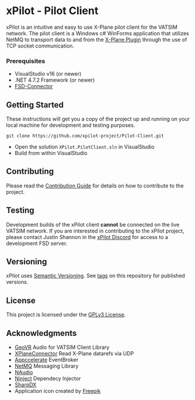 # xPilot - Pilot Client

xPilot is an intuitive and easy to use X-Plane pilot client for the VATSIM network. The pilot client is a Windows c# WinForms application that utilizes NetMQ to transport data to and from the [X-Plane Plugin](https://github.com/xpilot-project/Plugin) through the use of TCP socket communication.

### Prerequisites 

* VisualStudio v16 (or newer)
* .NET 4.7.2 Framework (or newer)
* [FSD-Connector](https://github.com/xpilot-project/FSD-Connector)

## Getting Started

These instructions will get you a copy of the project up and running on your local machine for development and testing purposes.

`git clone https://github.com/xpilot-project/Pilot-Client.git`

* Open the solution `XPilot.PilotClient.sln` in VisualStudio
* Build from within VisualStudio

## Contributing

Please read the [Contribution Guide](CONTRIBUTING.md) for details on how to contribute to the project.

## Testing

Development builds of the xPilot client **cannot** be connected on the live VATSIM network. If you are interested in contributing to the xPilot project, please contact Justin Shannon in the [xPilot Discord](https://vats.im/xpilot-discord) for access to a development FSD server.

## Versioning

xPilot uses [Semantic Versioning](http://semver.org/). See [tags](https://github.com/xpilot-project/Pilot-Client/tags) on this repository for published versions.

## License

This project is licensed under the [GPLv3 License](LICENSE).

## Acknowledgments

* [GeoVR](https://github.com/macaba/GeoVR) Audio for VATSIM Client Library
* [XPlaneConnector](https://github.com/MaxFerretti/XPlaneConnector) Read X-Plane datarefs via UDP
* [Appccelerate](http://www.appccelerate.com/) EventBroker
* [NetMQ](https://github.com/zeromq/netmq) Messaging Library
* [NAudio](https://github.com/naudio/NAudio)
* [Ninject](https://github.com/ninject/Ninject) Dependecy Injector
* [SharpDX](http://sharpdx.org/)
* Application icon created by [Freepik](https://www.flaticon.com/authors/freepik)
